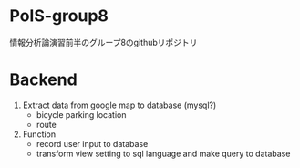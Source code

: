 # PoIS-group8
情報分析論演習前半のグループ8のgithubリポジトリ

# Backend
1. Extract data from google map to database (mysql?)
   * bicycle parking location
   * route
2. Function
   * record user input to database
   * transform view setting to sql language and make query to database
   
